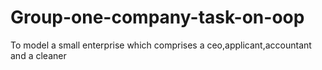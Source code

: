 # Group-one-company-task-on-oop
To model a small enterprise which comprises a ceo,applicant,accountant and a cleaner
